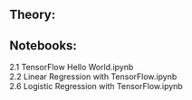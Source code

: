 ## Theory:
## Notebooks:
2.1 TensorFlow Hello World.ipynb  
2.2 Linear Regression with TensorFlow.ipynb  
2.6 Logistic Regression with TensorFlow.ipynb
